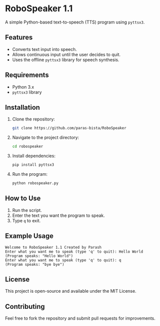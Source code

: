 # RoboSpeaker 1.1

A simple Python-based text-to-speech (TTS) program using `pyttsx3`.

## Features
- Converts text input into speech.
- Allows continuous input until the user decides to quit.
- Uses the offline `pyttsx3` library for speech synthesis.

## Requirements
- Python 3.x
- `pyttsx3` library

## Installation
1. Clone the repository:
   ```sh
   git clone https://github.com/paras-bista/RoboSpeaker
   ```
2. Navigate to the project directory:
   ```sh
   cd robospeaker
   ```
3. Install dependencies:
   ```sh
   pip install pyttsx3
   ```
4. Run the program:
   ```sh
   python robospeaker.py
   ```

## How to Use
1. Run the script.
2. Enter the text you want the program to speak.
3. Type `q` to exit.

## Example Usage
```
Welcome to RoboSpeaker 1.1 Created by Parash
Enter what you want me to speak (type 'q' to quit): Hello World
(Program speaks: "Hello World")
Enter what you want me to speak (type 'q' to quit): q
(Program speaks: "bye bye")
```

## License
This project is open-source and available under the MIT License.

## Contributing
Feel free to fork the repository and submit pull requests for improvements.



